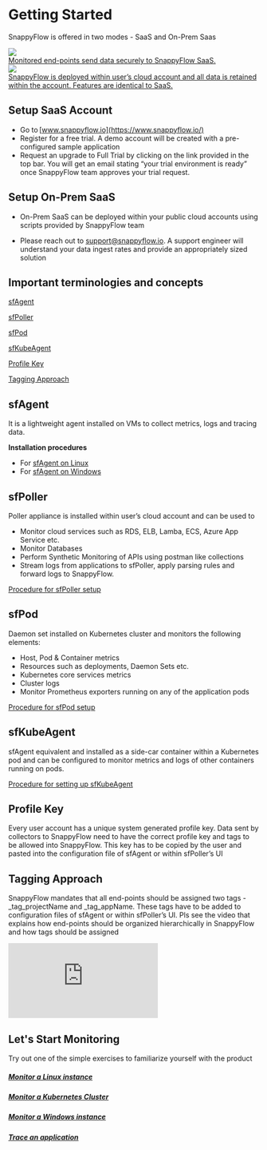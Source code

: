 # Getting Started
SnappyFlow is offered in two modes - SaaS and On-Prem Saas 


<div class="panel_container row">
   <div class="innerText"> 
   <a href="#setup-saas-account">
        <img src="/img/saas.png" /> 
        <div>Monitored end-points send data securely to SnappyFlow SaaS.</div>
        </a>
   </div>
  <div class="innerText"> 
  <a href="#setup-on-prem-saas">
    <img src="/img/onpremsaas.png"/> 
    <div>SnappyFlow is deployed within user’s cloud account and all data is retained within the account. Features are identical to SaaS.</div>
    </a>
  </div> 
</div>

##  Setup SaaS Account 

- Go to [www.snappyflow.io](https://www.snappyflow.io/) 
- Register for a free trial. A demo account will be created with a pre-configured sample application 
- Request an upgrade to Full Trial by clicking on the link provided in the top bar. You will get an  email stating “your trial environment is ready” once SnappyFlow team approves your trial request. 

##  Setup On-Prem SaaS 

-  On-Prem SaaS can be deployed within your public cloud accounts using scripts provided by SnappyFlow team 

- Please reach out to [support@snappyflow.io](mailto:support@snappyflow.io). A support engineer will understand your data ingest rates and provide an appropriately sized solution 

##  Important terminologies and concepts 

[sfAgent](#sfagent)

[sfPoller](#sfpoller)

[sfPod](#sfpod)

[sfKubeAgent](#sfkubeagent)

[Profile Key](#profile-key)

[Tagging Approach](#tagging-approach)

## sfAgent

It is a lightweight agent installed on VMs to collect metrics, logs and tracing data.  

**Installation procedures**

- For [sfAgent on Linux](/docs/New_pages/sfagent_linux) 
- For [sfAgent on Windows](/docs/New_pages/sfagent_windows)

## sfPoller

Poller appliance is installed within user’s cloud account and can be used to

- Monitor cloud services such as RDS, ELB, Lamba, ECS, Azure App Service etc. 
- Monitor Databases 
- Perform Synthetic Monitoring of APIs using postman like collections 
- Stream logs from applications to sfPoller, apply parsing rules and forward logs to SnappyFlow. 

[Procedure for sfPoller setup](/docs/New_pages/sfpoller_setup)

## sfPod

Daemon set installed on Kubernetes cluster and monitors the following elements: 

- Host, Pod & Container metrics 
- Resources such as deployments, Daemon Sets etc. 
- Kubernetes core services metrics 
- Cluster logs 
- Monitor Prometheus exporters running on any of the application pods 

[Procedure for sfPod setup](http://localhost:3000/docs/New_pages/kubernetes_monitoring_with_sfPod)

## sfKubeAgent

sfAgent equivalent and installed as a side-car container within a Kubernetes  pod and can be configured to monitor metrics and logs of other  containers running on pods. 

[Procedure for setting up sfKubeAgent](http://localhost:3000/docs/New_pages/sfkubeagent_installation)



## Profile Key

Every user account has a unique system generated profile key. Data sent by collectors to SnappyFlow need to have the correct profile key and tags to be allowed into SnappyFlow. This key has to be copied by the user and pasted into the configuration file of sfAgent or within sfPoller’s UI



## Tagging Approach

SnappyFlow mandates that all end-points should be assigned two tags - _tag_projectName and _tag_appName. These tags have to be added to configuration files of sfAgent or within sfPoller’s UI.  Pls see the video that explains how end-points should be organized hierarchically in SnappyFlow and how tags should be assigned





<iframe src="https://www.snappyflow.io/assets/images/Key-Concepts-production.mp4" frameborder="0" allow="accelerometer; clipboard-write; encrypted-media; gyroscope; picture-in-picture" allowfullscreen="true" webkitallowfullscreen="true" mozallowfullscreen="true" allowtransparency="true" ></iframe>

## Let's Start Monitoring

Try out one of the simple exercises to familiarize yourself with the product 

##### [Monitor a Linux instance](/docs/New_pages/sfagent_linux)

##### [Monitor a Kubernetes Cluster](/docs/New_pages/kubernetes_monitoring_with_sfPod)

##### [Monitor a Windows instance](/docs/New_pages/sfagent_windows)

##### [Trace an application](/docs/Tracing/overview)



 

 

 

 

 

 